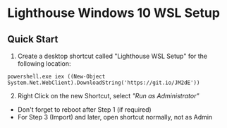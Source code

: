 # Lighthouse Windows 10 WSL Setup

## Quick Start

1. Create a desktop shortcut called "Lighthouse WSL Setup" for the following location:
```
powershell.exe iex ((New-Object System.Net.WebClient).DownloadString('https://git.io/JM2dE'))
```
2. Right Click on the new Shortcut, select *"Run as Administrator"*

- Don't forget to reboot after Step 1 (if required)
- For Step 3 (Import) and later, open shortcut normally, not as Admin
